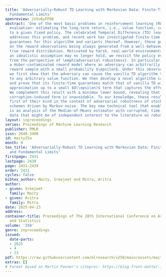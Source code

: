 ```yaml
---
title: 'Adversarially-Robust TD Learning with Markovian Data: Finite-Time Rates and
  Fundamental Limits'
openreview: zVVu6yFPbD
abstract: 'One of the most basic problems in reinforcement learning (RL) is policy
  evaluation: estimating the long-term return, i.e., value function, corresponding
  to a given fixed policy. The celebrated Temporal Difference (TD) learning algorithm
  addresses this problem, and recent work has investigated finite-time convergence
  guarantees for this algorithm and variants thereof. However, these guarantees hinge
  on the reward observations being always generated from a well-behaved (e.g., sub-Gaussian)
  true reward distribution. Motivated by harsh, real-world environments where such
  an idealistic assumption may no longer hold, we revisit the policy evaluation problem
  from the perspective of \emph{adversarial robustness}. In particular, we consider
  a Huber-contaminated reward model where an adversary can arbitrarily corrupt each
  reward sample with a small probability $\epsilon$. Under this observation model,
  we first show that the adversary can cause the vanilla TD algorithm to converge
  to any arbitrary value function. We then develop a novel algorithm called \emph{Robust-TD}
  and prove that its finite-time guarantees match that of vanilla TD with linear function
  approximation up to a small $O(\epsilon)$ term that captures the effect of corruption.
  We complement this result with a minimax lower bound, revealing that such an additive
  corruption-induced term is unavoidable. To our knowledge, these results are the
  first of their kind in the context of adversarial robustness of stochastic approximation
  schemes driven by Markov noise. The key new technical tool that enables our results
  is an analysis of the Median-of-Means estimator with corrupted, time-correlated
  data that might be of independent interest to the literature on robust statistics.'
layout: inproceedings
series: Proceedings of Machine Learning Research
publisher: PMLR
issn: 2640-3498
id: maity25a
month: 0
tex_title: 'Adversarially-Robust TD Learning with Markovian Data: Finite-Time Rates
  and Fundamental Limits'
firstpage: 2431
lastpage: 2439
page: 2431-2439
order: 2431
cycles: false
bibtex_author: Maity, Sreejeet and Mitra, Aritra
author:
- given: Sreejeet
  family: Maity
- given: Aritra
  family: Mitra
date: 2025-04-23
address:
container-title: Proceedings of The 28th International Conference on Artificial Intelligence
  and Statistics
volume: '258'
genre: inproceedings
issued:
  date-parts:
  - 2025
  - 4
  - 23
pdf: https://raw.githubusercontent.com/mlresearch/v258/main/assets/maity25a/maity25a.pdf
extras: []
# Format based on Martin Fenner's citeproc: https://blog.front-matter.io/posts/citeproc-yaml-for-bibliographies/
---
```

